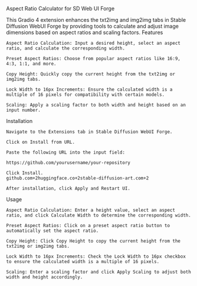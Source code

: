 Aspect Ratio Calculator for SD Web UI Forge

This Gradio 4 extension enhances the txt2img and img2img tabs in Stable Diffusion WebUI Forge by providing tools to calculate and adjust image dimensions based on aspect ratios and scaling factors.
Features

    Aspect Ratio Calculation: Input a desired height, select an aspect ratio, and calculate the corresponding width.

    Preset Aspect Ratios: Choose from popular aspect ratios like 16:9, 4:3, 1:1, and more.

    Copy Height: Quickly copy the current height from the txt2img or img2img tabs.

    Lock Width to 16px Increments: Ensure the calculated width is a multiple of 16 pixels for compatibility with certain models.

    Scaling: Apply a scaling factor to both width and height based on an input number.

Installation

    Navigate to the Extensions tab in Stable Diffusion WebUI Forge.

    Click on Install from URL.

    Paste the following URL into the input field:

    https://github.com/yourusername/your-repository

    Click Install.
    github.com+2huggingface.co+2stable-diffusion-art.com+2

    After installation, click Apply and Restart UI.

Usage

    Aspect Ratio Calculation: Enter a height value, select an aspect ratio, and click Calculate Width to determine the corresponding width.

    Preset Aspect Ratios: Click on a preset aspect ratio button to automatically set the aspect ratio.

    Copy Height: Click Copy Height to copy the current height from the txt2img or img2img tabs.

    Lock Width to 16px Increments: Check the Lock Width to 16px checkbox to ensure the calculated width is a multiple of 16 pixels.

    Scaling: Enter a scaling factor and click Apply Scaling to adjust both width and height accordingly.
